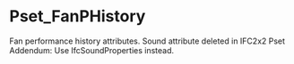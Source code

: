 # Pset_FanPHistory

Fan performance history attributes.
Sound attribute deleted in IFC2x2 Pset Addendum: Use IfcSoundProperties instead.
